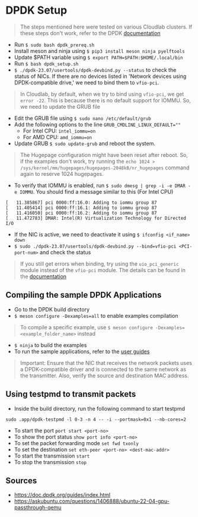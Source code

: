 # DPDK Setup
> The steps mentioned here were tested on various Cloudlab clusters. If these steps don't work, refer to the DPDK [documentation](https://doc.dpdk.org/guides/linux_gsg/linux_drivers.html) 
- Run `$ sudo bash dpdk_prereq.sh`
-  Install meson and ninja using `$ pip3 install meson ninja pyelftools`
- Update \$PATH variable using `$ export PATH=$PATH:$HOME/.local/bin`
- Run `$ bash dpdk_setup.sh`
- `$ ./dpdk-23.07/usertools/dpdk-devbind.py --status` to check the status of NICs. If there are no devices listed in \'Network devices using DPDK-compatible drive,\' we need to bind them to `vfio-pci`.
> In Cloudlab, by default, when we try to bind using `vfio-pci`, we get `error -22`. This is because there is no default support for IOMMU. So, we need to update the GRUB file
- Edit the GRUB file using `$ sudo nano /etc/default/grub`
- Add the following options to the line  `GRUB_CMDLINE_LINUX_DEFAULT=""` 
    - For Intel CPU: `intel_iommu=on`
    - For AMD CPU: `amd_iommu=on`
- Update GRUB `$ sudo update-grub` and reboot the system.
> The Hugepage configuration might have been reset after reboot. So, if the examples don't work, try running the `echo 1024 > /sys/kernel/mm/hugepages/hugepages-2048kB/nr_hugepages` command again to reserve 1024 hugepages.
- To verify that IOMMU is enabled, run `$ sudo dmesg | grep -i -e DMAR -e IOMMU`. You should find a message similar to this (For Intel CPU)
```
[   11.385867] pci 0000:ff:16.0: Adding to iommu group 87
[   11.405414] pci 0000:ff:16.1: Adding to iommu group 87
[   11.416050] pci 0000:ff:16.2: Adding to iommu group 87
[   11.472783] DMAR: Intel(R) Virtualization Technology for Directed I/O
```

- If the NIC is active, we need to deactivate it using `$ ifconfig <if_name> down`
- `$ sudo ./dpdk-23.07/usertools/dpdk-devbind.py --bind=vfio-pci <PCI-port-num>` and check the status
> If you still get errors when binding, try using the `uio_pci_generic` module instead of the `vfio-pci` module. The details can be found in the [documentation](https://doc.dpdk.org/guides/linux_gsg/linux_drivers.html) 

## Compiling the sample DPDK Applications
- Go to the DPDK build directory
-  ```$ meson configure -Dexamples=all``` to enable examples compilation
> To compile a specific example, use ```$ meson configure -Dexamples=<example_folder_name>``` instead

- ```$ ninja``` to build the examples
- To run the sample applications, refer to the [user guides](https://doc.dpdk.org/guides/sample_app_ug/index.html)

> Important: Ensure that the NIC that receives the network packets uses a DPDK-compatible driver and is connected to the same network as the transmitter. Also, verify the source and destination MAC address.
## Using testpmd to transmit packets
- Inside the build directory, run the following command to start testpmd
```
sudo .app/dpdk-testpmd -l 0-3 -n 4 -- -i --portmask=0x1 --nb-cores=2
```
- To start the port `port start <port-no>`
- To show the port status `show port info <port-no>`
- To set the packet forwarding mode `set fwd txonly`
- To set the destination `set eth-peer <port-no> <dest-mac-addr>`
- To start the transmission `start`
- To stop the transmission `stop`
## Sources
- https://doc.dpdk.org/guides/index.html
- https://askubuntu.com/questions/1406888/ubuntu-22-04-gpu-passthrough-qemu
